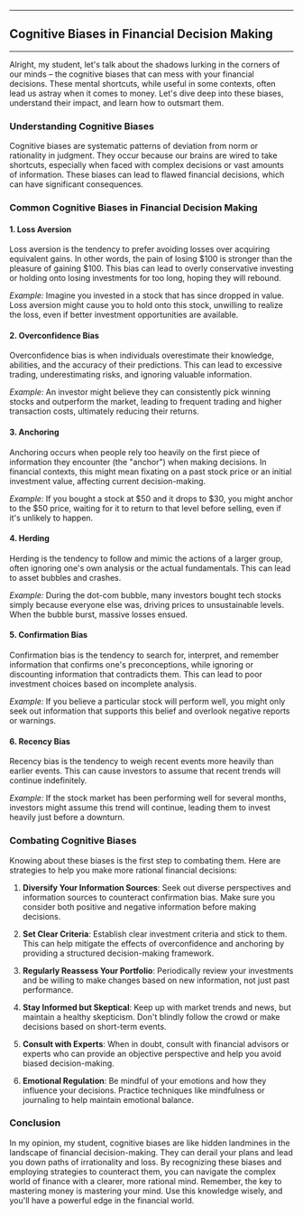 
---

## Cognitive Biases in Financial Decision Making

---

Alright, my student, let's talk about the shadows lurking in the corners of our minds – the cognitive biases that can mess with your financial decisions. These mental shortcuts, while useful in some contexts, often lead us astray when it comes to money. Let's dive deep into these biases, understand their impact, and learn how to outsmart them.

### Understanding Cognitive Biases

Cognitive biases are systematic patterns of deviation from norm or rationality in judgment. They occur because our brains are wired to take shortcuts, especially when faced with complex decisions or vast amounts of information. These biases can lead to flawed financial decisions, which can have significant consequences.

### Common Cognitive Biases in Financial Decision Making

#### 1. **Loss Aversion**

Loss aversion is the tendency to prefer avoiding losses over acquiring equivalent gains. In other words, the pain of losing $100 is stronger than the pleasure of gaining $100. This bias can lead to overly conservative investing or holding onto losing investments for too long, hoping they will rebound.

*Example:* Imagine you invested in a stock that has since dropped in value. Loss aversion might cause you to hold onto this stock, unwilling to realize the loss, even if better investment opportunities are available.

#### 2. **Overconfidence Bias**

Overconfidence bias is when individuals overestimate their knowledge, abilities, and the accuracy of their predictions. This can lead to excessive trading, underestimating risks, and ignoring valuable information.

*Example:* An investor might believe they can consistently pick winning stocks and outperform the market, leading to frequent trading and higher transaction costs, ultimately reducing their returns.

#### 3. **Anchoring**

Anchoring occurs when people rely too heavily on the first piece of information they encounter (the "anchor") when making decisions. In financial contexts, this might mean fixating on a past stock price or an initial investment value, affecting current decision-making.

*Example:* If you bought a stock at $50 and it drops to $30, you might anchor to the $50 price, waiting for it to return to that level before selling, even if it's unlikely to happen.

#### 4. **Herding**

Herding is the tendency to follow and mimic the actions of a larger group, often ignoring one's own analysis or the actual fundamentals. This can lead to asset bubbles and crashes.

*Example:* During the dot-com bubble, many investors bought tech stocks simply because everyone else was, driving prices to unsustainable levels. When the bubble burst, massive losses ensued.

#### 5. **Confirmation Bias**

Confirmation bias is the tendency to search for, interpret, and remember information that confirms one's preconceptions, while ignoring or discounting information that contradicts them. This can lead to poor investment choices based on incomplete analysis.

*Example:* If you believe a particular stock will perform well, you might only seek out information that supports this belief and overlook negative reports or warnings.

#### 6. **Recency Bias**

Recency bias is the tendency to weigh recent events more heavily than earlier events. This can cause investors to assume that recent trends will continue indefinitely.

*Example:* If the stock market has been performing well for several months, investors might assume this trend will continue, leading them to invest heavily just before a downturn.

### Combating Cognitive Biases

Knowing about these biases is the first step to combating them. Here are strategies to help you make more rational financial decisions:

1. **Diversify Your Information Sources**: Seek out diverse perspectives and information sources to counteract confirmation bias. Make sure you consider both positive and negative information before making decisions.

2. **Set Clear Criteria**: Establish clear investment criteria and stick to them. This can help mitigate the effects of overconfidence and anchoring by providing a structured decision-making framework.

3. **Regularly Reassess Your Portfolio**: Periodically review your investments and be willing to make changes based on new information, not just past performance.

4. **Stay Informed but Skeptical**: Keep up with market trends and news, but maintain a healthy skepticism. Don't blindly follow the crowd or make decisions based on short-term events.

5. **Consult with Experts**: When in doubt, consult with financial advisors or experts who can provide an objective perspective and help you avoid biased decision-making.

6. **Emotional Regulation**: Be mindful of your emotions and how they influence your decisions. Practice techniques like mindfulness or journaling to help maintain emotional balance.

### Conclusion

In my opinion, my student, cognitive biases are like hidden landmines in the landscape of financial decision-making. They can derail your plans and lead you down paths of irrationality and loss. By recognizing these biases and employing strategies to counteract them, you can navigate the complex world of finance with a clearer, more rational mind. Remember, the key to mastering money is mastering your mind. Use this knowledge wisely, and you'll have a powerful edge in the financial world.